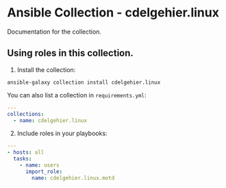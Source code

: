 # Ansible Collection - cdelgehier.linux

Documentation for the collection.

## Using roles in this collection.

1. Install the collection:

```shell
ansible-galaxy collection install cdelgehier.linux
```

You can also list a collection in `requirements.yml`:

```yaml
---
collections:
  - name: cdelgehier.linux
```

2. Include roles in your playbooks:

```yaml
---
- hosts: all
  tasks:
    - name: users
      import_role:
        name: cdelgehier.linux.motd
```
